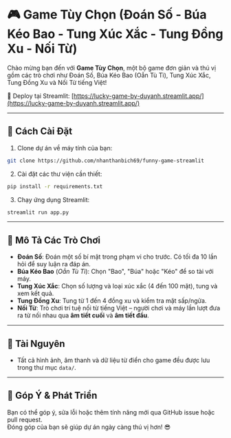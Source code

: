 # 🎮 **Game Tùy Chọn** (Đoán Số - Búa Kéo Bao - Tung Xúc Xắc - Tung Đồng Xu - Nối Từ)

Chào mừng bạn đến với **Game Tùy Chọn**, một bộ game đơn giản và thú vị gồm các trò chơi như Đoán Số, Búa Kéo Bao (Oẳn Tù Tì), Tung Xúc Xắc, Tung Đồng Xu và Nối Từ tiếng Việt!

🎯 Deploy tại Streamlit: [https://lucky-game-by-duyanh.streamlit.app/](https://lucky-game-by-duyanh.streamlit.app/)

---

## 💾 Cách Cài Đặt

1. Clone dự án về máy tính của bạn:
```bash
git clone https://github.com/nhanthanbich69/funny-game-streamlit
```

2. Cài đặt các thư viện cần thiết:
```bash
pip install -r requirements.txt
```

3. Chạy ứng dụng Streamlit:
```bash
streamlit run app.py
```

---

## 🎲 Mô Tả Các Trò Chơi

- **Đoán Số**: Đoán một số bí mật trong phạm vi cho trước. Có tối đa 10 lần hỏi để suy luận ra đáp án.
- **Búa Kéo Bao** (_Oẳn Tù Tì_): Chọn "Bao", "Búa" hoặc "Kéo" để so tài với máy.
- **Tung Xúc Xắc**: Chọn số lượng và loại xúc xắc (4 đến 100 mặt), tung và xem kết quả.
- **Tung Đồng Xu**: Tung từ 1 đến 4 đồng xu và kiểm tra mặt sấp/ngửa.
- **Nối Từ**: Trò chơi trí tuệ nối từ tiếng Việt – người chơi và máy lần lượt đưa ra từ nối nhau qua **âm tiết cuối** và **âm tiết đầu**.

---

## 📁 Tài Nguyên

- Tất cả hình ảnh, âm thanh và dữ liệu từ điển cho game đều được lưu trong thư mục `data/`.

---

## 📢 Góp Ý & Phát Triển

Bạn có thể góp ý, sửa lỗi hoặc thêm tính năng mới qua GitHub issue hoặc pull request.  
Đóng góp của bạn sẽ giúp dự án ngày càng thú vị hơn! 😎
